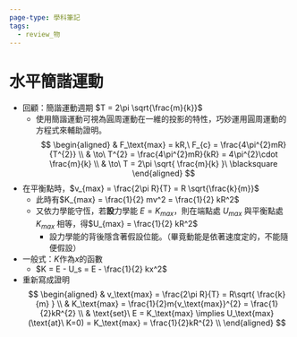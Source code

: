 ```yaml
---
page-type: 學科筆記
tags:
  - review_物
---
```

# 水平簡諧運動
- 回顧：簡諧運動週期 $T = 2\pi \sqrt{\frac{m}{k}}$ 
	- 使用簡諧運動可視為圓周運動在一維的投影的特性，巧妙運用圓周運動的方程式來輔助證明。
$$
\begin{aligned}
 & F_\text{max} = kR,\ F_{c} = \frac{4\pi^{2}mR}{T^{2}} \\
 & \to\ T^{2} = \frac{4\pi^{2}mR}{kR} = 4\pi^{2}\cdot \frac{m}{k} \\
 & \to\ T = 2\pi \sqrt{ \frac{m}{k} }\ \blacksquare
\end{aligned}
$$
- 在平衡點時，$v_{max} = \frac{2\pi R}{T} = R \sqrt{\frac{k}{m}}$ 
	- 此時有$K_{max} = \frac{1}{2} mv^2 = \frac{1}{2} kR^2$ 
	- 又依力學能守恆，若**設**力學能 $E = K_{max}$，則在端點處 $U_{max}$ 與平衡點處 $K_{max}$ 相等，得$U_{max} = \frac{1}{2} kR^2$ 
		- 設力學能的背後隱含著假設位能。（畢竟動能是依著速度定的，不能隨便假設）
- 一般式：$K$作為$x$的函數
	- $K = E - U_s = E - \frac{1}{2} kx^2$
- 重新寫成證明
$$
\begin{aligned}
 & v_\text{max} = \frac{2\pi R}{T} = R\sqrt{ \frac{k}{m} } \\
 & K_\text{max} = \frac{1}{2}m{v_\text{max}}^{2} = \frac{1}{2}kR^{2} \\
 & \text{set}\ E = K_\text{max} \implies U_\text{max}(\text{at}\ K=0) = K_\text{max} = \frac{1}{2}kR^{2} \\
\end{aligned}
$$